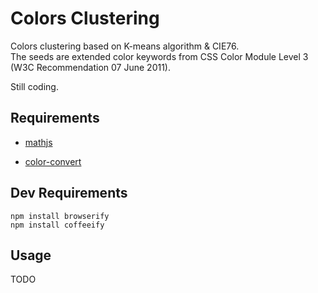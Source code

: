 # Colors Clustering

Colors clustering based on K-means algorithm & CIE76.  
The seeds are extended color keywords from 
CSS Color Module Level 3 (W3C Recommendation 07 June 2011).

Still coding.

## Requirements

- [mathjs](https://github.com/josdejong/mathjs)

- [color-convert](https://github.com/harthur/color-convert)

## Dev Requirements

```
npm install browserify
npm install coffeeify
```

## Usage

TODO
